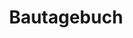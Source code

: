 ---
title: Bautagebuch
draft: true
menu:
  main:
    weight: 5
    name: Tagebuch
  side:
    weight: 3
    name: Tagebuch
---